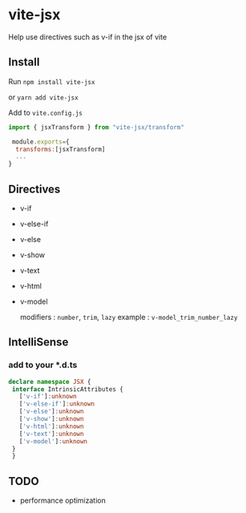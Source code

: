 # vite-jsx
Help use directives such as v-if in the jsx of vite
## Install
Run  `npm install vite-jsx`

or `yarn add vite-jsx`

Add to `vite.config.js`

```js
import { jsxTransform } from "vite-jsx/transform"

 module.exports={
  transforms:[jsxTransform]
  ...
}
```
## Directives
-  v-if
-  v-else-if
-  v-else
-  v-show
-  v-text
-  v-html
-  v-model
   
   modifiers : `number`,  `trim`,  `lazy`
   example : `v-model_trim_number_lazy `

## IntelliSense
### add to your *.d.ts
 ```ts
 declare namespace JSX {
  interface IntrinsicAttributes {
    ['v-if']:unknown
    ['v-else-if']:unknown
    ['v-else']:unknown
    ['v-show']:unknown
    ['v-html']:unknown
    ['v-text']:unknown
    ['v-model']:unknown
  }
  }
```
## TODO
- performance optimization
